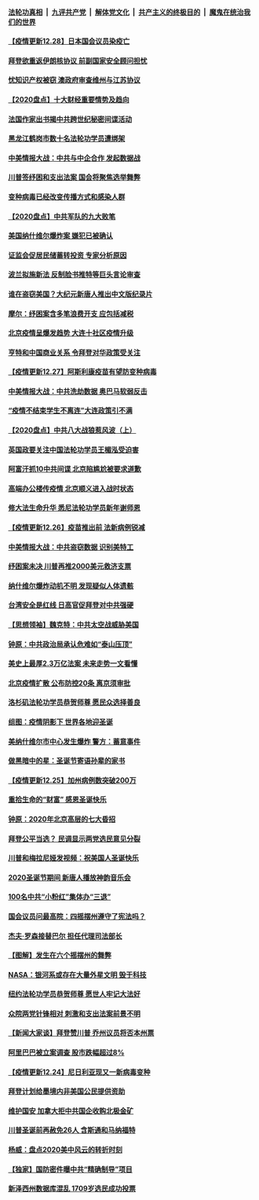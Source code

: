 

####  [法轮功真相](../../../../basic/blob/master/README.md?t=12282302) &nbsp;|&nbsp; [九评共产党](../../../../9ping.md/blob/master/README.md?t=12282302) &nbsp;|&nbsp; [解体党文化](../../../../jtdwh.md/blob/master/README.md?t=12282302)  &nbsp;|&nbsp; [共产主义的终极目的](../../../../gczydzjmd.md/blob/master/README.md?t=12282302) &nbsp;|&nbsp; [魔鬼在统治我们的世界](../../../../mgztzwmdsj.md/blob/master/README.md?t=12282302) 

#### [【疫情更新12.28】日本国会议员染疫亡](../pages/nf4514/n12649253.md?t=12282302) 

#### [拜登欲重返伊朗核协议 前副国家安全顾问担忧](../pages/nf4514/n12649282.md?t=12282302) 

#### [忧知识产权被窃 澳政府审查维州与江苏协议](../pages/nf4514/n12648440.md?t=12282302) 

#### [【2020盘点】十大财经重要情势及趋向](../pages/nf4514/n12647140.md?t=12282302) 

#### [法国作家出书揭中共跨世纪秘密间谍活动](../pages/nf4514/n12648425.md?t=12282302) 

#### [黑龙江鹤岗市数十名法轮功学员遭绑架](../pages/nf4514/n12647695.md?t=12282302) 

#### [中美情报大战：中共与中企合作 发起数据战](../pages/nf4514/n12646979.md?t=12282302) 

#### [川普签纾困和支出法案 国会将聚焦选举舞弊](../pages/nf4514/n12648225.md?t=12282302) 

#### [变种病毒已经改变传播方式和感染人群](../pages/nf4514/n12648035.md?t=12282302) 

#### [【2020盘点】中共军队的九大败笔](../pages/nf4514/n12647974.md?t=12282302) 

#### [美国纳什维尔爆炸案 嫌犯已被确认](../pages/nf4514/n12647923.md?t=12282302) 

#### [证监会促居民储蓄转投资 专家分析原因](../pages/nf4514/n12647857.md?t=12282302) 

#### [波兰拟施新法 反制脸书推特等巨头言论审查](../pages/nf4514/n12647892.md?t=12282302) 

#### [谁在盗窃美国？大纪元新唐人推出中文版纪录片](../pages/nf4514/n12619968.md?t=12282302) 

#### [摩尔：纾困案含多笔浪费开支 应包括减税](../pages/nf4514/n12647706.md?t=12282302) 

#### [北京疫情呈爆发趋势 大连十社区疫情升级](../pages/nf4514/n12647490.md?t=12282302) 

#### [亨特和中国商业关系 令拜登对华政策受关注](../pages/nf4514/n12646960.md?t=12282302) 

#### [【疫情更新12.27】阿斯利康疫苗有望防变种病毒](../pages/nf4514/n12647429.md?t=12282302) 

#### [中美情报大战：中共洗劫数据 奥巴马软弱反击](../pages/nf4514/n12645696.md?t=12282302) 

#### [“疫情不结束学生不离连”大连政策引不满](../pages/nf4514/n12646726.md?t=12282302) 

#### [【2020盘点】中共八大战狼惹风波（上）](../pages/nf4514/n12645530.md?t=12282302) 

#### [英国政要关注中国法轮功学员王楣泓受迫害](../pages/nf4514/n12646757.md?t=12282302) 

#### [阿富汗抓10中共间谍 北京陷尴尬被要求道歉](../pages/nf4514/n12646735.md?t=12282302) 

#### [高端办公楼传疫情 北京顺义进入战时状态](../pages/nf4514/n12646650.md?t=12282302) 

#### [修大法生命升华 悉尼法轮功学员新年谢师恩](../pages/nf4514/n12632415.md?t=12282302) 

#### [【疫情更新12.26】疫苗推出前 法新病例锐减](../pages/nf4514/n12646347.md?t=12282302) 

#### [中美情报大战：中共盗窃数据 识别美特工](../pages/nf4514/n12644100.md?t=12282302) 

#### [纾困案未决 川普再推2000美元救济支票](../pages/nf4514/n12646028.md?t=12282302) 

#### [纳什维尔爆炸动机不明 发现疑似人体遗骸](../pages/nf4514/n12645824.md?t=12282302) 

#### [台湾安全是红线 日高官促拜登对中共强硬](../pages/nf4514/n12645516.md?t=12282302) 

#### [【思想领袖】魏克特：中共太空战威胁美国](../pages/nf4514/n12487197.md?t=12282302) 

#### [钟原：中共政治局承认危难如“泰山压顶”](../pages/nf4514/n12645600.md?t=12282302) 

#### [美史上最厚2.3万亿法案 未来走势一文看懂](../pages/nf4514/n12645634.md?t=12282302) 

#### [北京疫情扩散 公布防控20条 离京须审批](../pages/nf4514/n12645599.md?t=12282302) 

#### [洛杉矶法轮功学员恭贺师尊 愿民众选择善良](../pages/nf4514/n12645686.md?t=12282302) 

#### [组图：疫情阴影下 世界各地迎圣诞](../pages/nf4514/n12645212.md?t=12282302) 

#### [美纳什维尔市中心发生爆炸 警方：蓄意事件](../pages/nf4514/n12645113.md?t=12282302) 

#### [做黑暗中的星：圣诞节寄语孙辈的家书](../pages/nf4514/n12644133.md?t=12282302) 

#### [【疫情更新12.25】加州病例数突破200万](../pages/nf4514/n12644666.md?t=12282302) 

#### [重拾生命的“财富” 感恩圣诞快乐](../pages/nf4514/n12632590.md?t=12282302) 

#### [钟原：2020年北京高层的七大昏招](../pages/nf4514/n12643675.md?t=12282302) 

#### [拜登公平当选？ 民调显示两党选民意见分裂](../pages/nf4514/n12644727.md?t=12282302) 

#### [川普和梅拉尼娅发视频：祝美国人圣诞快乐](../pages/nf4514/n12643807.md?t=12282302) 

#### [2020圣诞节期间 新唐人播放神韵音乐会](../pages/nf4514/n12620112.md?t=12282302) 

#### [100名中共“小粉红”集体办“三退”](../pages/nf4514/n12643886.md?t=12282302) 

#### [国会议员问最高院：四摇摆州遵守了宪法吗？](../pages/nf4514/n12643737.md?t=12282302) 

#### [杰夫‧罗森接替巴尔 担任代理司法部长](../pages/nf4514/n12643395.md?t=12282302) 

#### [【图解】发生在六个摇摆州的舞弊](../pages/nf4514/n12636218.md?t=12282302) 

#### [NASA：银河系或存在大量外星文明 毁于科技](../pages/nf4514/n12643253.md?t=12282302) 

#### [纽约法轮功学员恭贺师尊 愿世人牢记大法好](../pages/nf4514/n12641451.md?t=12282302) 

#### [众院两党针锋相对 刺激和支出法案前景不明](../pages/nf4514/n12643160.md?t=12282302) 

#### [【新闻大家谈】拜登赞川普 乔州议员将否本州票](../pages/nf4514/n12643080.md?t=12282302) 

#### [阿里巴巴被立案调查 股市跌幅超过8%](../pages/nf4514/n12642522.md?t=12282302) 

#### [【疫情更新12.24】尼日利亚现又一新病毒变种](../pages/nf4514/n12642416.md?t=12282302) 

#### [拜登计划给墨境内非美国公民提供资助](../pages/nf4514/n12642646.md?t=12282302) 

#### [维护国安 加拿大拒中共国企收购北极金矿](../pages/nf4514/n12642110.md?t=12282302) 

#### [川普圣诞前再赦免26人 含斯通和马纳福特](../pages/nf4514/n12641329.md?t=12282302) 

#### [杨威：盘点2020美中风云的转折时刻](../pages/nf4514/n12641501.md?t=12282302) 

#### [【独家】国防密件曝中共“精确制导”项目](../pages/nf4514/n12632837.md?t=12282302) 

#### [新泽西州数据库混乱 1709岁选民成功投票](../pages/nf4514/n12640911.md?t=12282302) 

